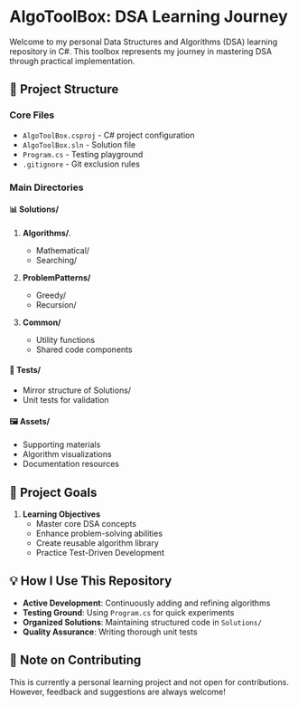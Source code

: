 # AlgoToolBox: DSA Learning Journey

Welcome to my personal Data Structures and Algorithms (DSA) learning repository in C#. This toolbox represents my journey in mastering DSA through practical implementation.

## 📁 Project Structure

### Core Files
- `AlgoToolBox.csproj` - C# project configuration
- `AlgoToolBox.sln` - Solution file
- `Program.cs` - Testing playground
- `.gitignore` - Git exclusion rules

### Main Directories

#### 📊 Solutions/
1. **Algorithms/**.      
   - Mathematical/
   - Searching/ 

2. **ProblemPatterns/**
   - Greedy/
   - Recursion/

3. **Common/**
   - Utility functions
   - Shared code components

#### 🧪 Tests/
- Mirror structure of Solutions/
- Unit tests for validation

#### 🖼️ Assets/
- Supporting materials
- Algorithm visualizations
- Documentation resources

## 🎯 Project Goals

1. **Learning Objectives**
   - Master core DSA concepts
   - Enhance problem-solving abilities
   - Create reusable algorithm library
   - Practice Test-Driven Development

## 💡 How I Use This Repository

- **Active Development**: Continuously adding and refining algorithms
- **Testing Ground**: Using `Program.cs` for quick experiments
- **Organized Solutions**: Maintaining structured code in `Solutions/`
- **Quality Assurance**: Writing thorough unit tests

## 📝 Note on Contributing

This is currently a personal learning project and not open for contributions. However, feedback and suggestions are always welcome!
